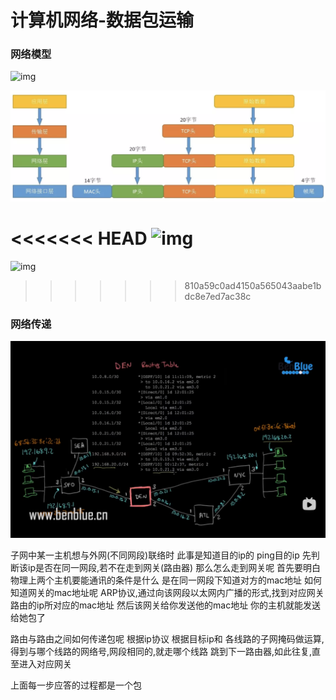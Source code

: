 # 计算机网络-数据包运输

### 网络模型

![img](计算机网络-数据包网络运输.assets/src=http%3A%2F%2Fimg2020.cnblogs.com%2Fblog%2F1323383%2F202007%2F1323383-20200710222723241-1850052375.jpg&refer=http%3A%2F%2Fimg2020.cnblogs.com&app=2002&size=f9999,10000&q=a80&n=0&g=0n&fmt=auto)

![img](计算机网络-数据包网络运输.assets/1010726-20191204184739482-738579611.png)

<<<<<<< HEAD
![img](计算机网络-数据包网络运输.assets/src=http%3A%2F%2Fimg.jpg)
=======
![img](计算机网络-数据包网络运输.assets/src=http%3A%2F%2Fimg.it610.com%2Fimage%2Finfo8%2F2a5f40d3282243669b4cc7f8181fb473.jpg)
>>>>>>> 810a59c0ad4150a565043aabe1bdc8e7ed7ac38c



### 网络传递

![image-20220425012208502](计算机网络-数据包网络运输.assets/image-20220425012208502.png)

子网中某一主机想与外网(不同网段)联络时    此事是知道目的ip的  ping目的ip
先判断该ip是否在同一网段,若不在走到网关(路由器)
那么怎么走到网关呢
首先要明白物理上两个主机要能通讯的条件是什么
是在同一网段下知道对方的mac地址
如何知道网关的mac地址呢
ARP协议,通过向该网段以太网内广播的形式,找到对应网关路由的ip所对应的mac地址
然后该网关给你发送他的mac地址
你的主机就能发送给她包了

路由与路由之间如何传递包呢
根据ip协议
根据目标ip和   各线路的子网掩码做运算,得到与哪个线路的网络号,网段相同的,就走哪个线路
跳到下一路由器,如此往复,直至进入对应网关



上面每一步应答的过程都是一个包






































